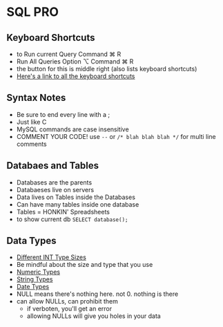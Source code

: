 # SQL PRO 
## Keyboard Shortcuts
- to Run current Query Command ⌘ R
- Run All Queries Option ⌥ Command ⌘ R
- the button for this is middle right (also lists keyboard shortcuts)
- [Here's a link to all the keyboard shortcuts](https://sequelpro.com/docs/get-started/keyboard-shortcuts)

## Syntax Notes
- Be sure to end every line with a ;
- Just like C
- MySQL commands are case insensitive
- COMMENT YOUR CODE! use `--` or `/* blah blah blah */` for multi line comments

## Databaes and Tables
- Databases are the parents
- Databaeses live on servers
- Data lives on Tables inside the Databases
- Can have many tables inside one database
- Tables = HONKIN' Spreadsheets
- to show current db `SELECT database();`


## Data Types
- [Different INT Type Sizes](https://dev.mysql.com/doc/refman/5.7/en/integer-types.html)
- Be mindful about the size and type that you use
- [Numeric Types](https://ds.codeup.com/sql/tables/#numeric-types)
- [String Types](https://ds.codeup.com/sql/tables/#string-types)
- [Date Types](https://ds.codeup.com/sql/tables/#date-types)
- NULL means there's nothing here. not 0. nothing is there
- can allow NULLs, can prohibit them
    - if verboten, you'll get an error
    - allowing NULLs will give you holes in your data


